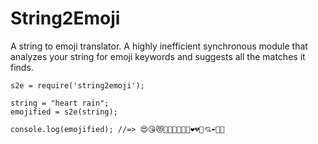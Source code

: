 String2Emoji
============

A string to emoji translator. A highly inefficient synchronous module that
analyzes your string for emoji keywords and suggests all the matches it finds.


```
s2e = require('string2emoji');

string = "heart rain";
emojified = s2e(string);

console.log(emojified); //=> 😍😘😻💑🌂💛💙💜💚❤️💔💖💘☔💝💟

```
